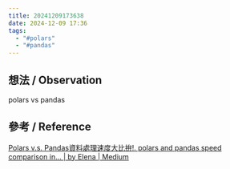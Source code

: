 ```yaml
---
title: 20241209173638
date: 2024-12-09 17:36
tags:
  - "#polars"
  - "#pandas"
---
```


## 想法 / Observation

polars vs pandas
## 參考 / Reference
[Polars v.s. Pandas資料處理速度大比拚!. polars and pandas speed comparison in… | by Elena | Medium](https://medium.com/@fearless_fusion_snake_755/polars-v-s-pandas%E8%B3%87%E6%96%99%E8%99%95%E7%90%86%E9%80%9F%E5%BA%A6%E5%A4%A7%E6%AF%94%E6%8B%9A-1a9801dfc9)


